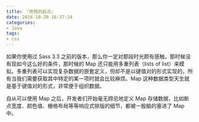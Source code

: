 ```yaml
---
title: 『旅程的起点』
date: 2016-10-20 16:37:24
categories:
- Java
tags:
- css
---
```

如果你使用过 Sass 3.3 之前的版本，那么你一定对那段时光颇有感触，那时候没有现如今这么好的条件，那时候的 Map 还只能用多重列表（lists of list）来模拟。多重列表可以实现复杂数据的嵌套定义，但却不是以键值对的形式实现的，所有当我们需要获取其中特定的某一项时就会比较麻烦。Map 这种数据类型天生就是基于键值对的形式，非常便于组织数据。

自从可以使用 Map 之后，开发者们开始毫无顾忌地定义 Map 存储数据，比如断点宽度、颜色值、栅格布局等等响应式排版的细节，都被一股脑的塞进了 Map 中。